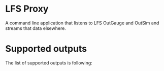 # LFS Proxy
A command line application that listens to LFS OutGauge and OutSim and streams that data elsewhere.

# Supported outputs
The list of supported outputs is following:

